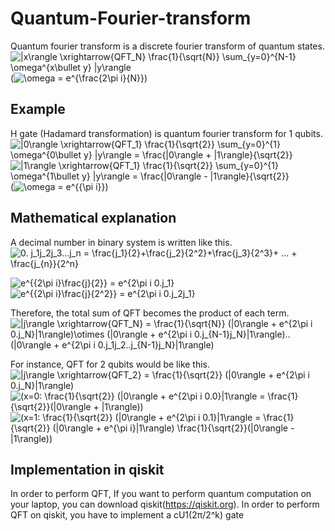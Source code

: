 # Quantum-Fourier-transform
Quantum fourier transform is a discrete fourier transform of quantum states.  
<img src="https://latex.codecogs.com/gif.latex?|x\rangle&space;\xrightarrow{QFT_N}&space;\frac{1}{\sqrt{N}}&space;\sum_{y=0}^{N-1}&space;\omega^{x\bullet&space;y}&space;|y\rangle" title="|x\rangle \xrightarrow{QFT_N} \frac{1}{\sqrt{N}} \sum_{y=0}^{N-1} \omega^{x\bullet y} |y\rangle" />  
(<img src="https://latex.codecogs.com/gif.latex?\omega&space;=&space;e^{\frac{2\pi&space;i}{N}}" title="\omega = e^{\frac{2\pi i}{N}}" />)

## Example
H gate (Hadamard transformation) is quantum fourier transform for 1 qubits.  
<img src="https://latex.codecogs.com/gif.latex?|0\rangle&space;\xrightarrow{QFT_1}&space;\frac{1}{\sqrt{2}}&space;\sum_{y=0}^{1}&space;\omega^{0\bullet&space;y}&space;|y\rangle&space;=&space;\frac{|0\rangle&space;&plus;&space;|1\rangle}{\sqrt{2}}" title="|0\rangle \xrightarrow{QFT_1} \frac{1}{\sqrt{2}} \sum_{y=0}^{1} \omega^{0\bullet y} |y\rangle = \frac{|0\rangle + |1\rangle}{\sqrt{2}}" />  
<img src="https://latex.codecogs.com/gif.latex?|1\rangle&space;\xrightarrow{QFT_1}&space;\frac{1}{\sqrt{2}}&space;\sum_{y=0}^{1}&space;\omega^{1\bullet&space;y}&space;|y\rangle&space;=&space;\frac{|0\rangle&space;-&space;|1\rangle}{\sqrt{2}}" title="|1\rangle \xrightarrow{QFT_1} \frac{1}{\sqrt{2}} \sum_{y=0}^{1} \omega^{1\bullet y} |y\rangle = \frac{|0\rangle - |1\rangle}{\sqrt{2}}" />  
(<img src="https://latex.codecogs.com/gif.latex?\omega&space;=&space;e^{{\pi&space;i}}" title="\omega = e^{{\pi i}}" />)  

## Mathematical explanation  
A decimal number in binary system is written like this.  
<img src="https://latex.codecogs.com/gif.latex?0.&space;j_1j_2j_3...j_n&space;=&space;\frac{j_1}{2}&plus;\frac{j_2}{2^2}&plus;\frac{j_3}{2^3}&plus;&space;...&space;&plus;&space;\frac{j_{n}}{2^n}" title="0. j_1j_2j_3...j_n = \frac{j_1}{2}+\frac{j_2}{2^2}+\frac{j_3}{2^3}+ ... + \frac{j_{n}}{2^n}" />  

<img src="https://latex.codecogs.com/gif.latex?e^{{2\pi&space;i}\frac{j}{2}}&space;=&space;e^{2\pi&space;i&space;0.j_1}" title="e^{{2\pi i}\frac{j}{2}} = e^{2\pi i 0.j_1}" />   
<img src="https://latex.codecogs.com/gif.latex?e^{{2\pi&space;i}\frac{j}{2^2}}&space;=&space;e^{2\pi&space;i&space;0.j_2j_1}" title="e^{{2\pi i}\frac{j}{2^2}} = e^{2\pi i 0.j_2j_1}" />  

Therefore, the total sum of QFT becomes the product of each term.  
<img src="https://latex.codecogs.com/gif.latex?|j\rangle&space;\xrightarrow{QFT_N}&space;=&space;\frac{1}{\sqrt{N}}&space;(|0\rangle&space;&plus;&space;e^{2\pi&space;i&space;0.j_N}|1\rangle)\otimes&space;(|0\rangle&space;&plus;&space;e^{2\pi&space;i&space;0.j_{N-1}j_N}|1\rangle)..&space;(|0\rangle&space;&plus;&space;e^{2\pi&space;i&space;0.j_1j_2..j_{N-1}j_N}|1\rangle)" title="|j\rangle \xrightarrow{QFT_N} = \frac{1}{\sqrt{N}} (|0\rangle + e^{2\pi i 0.j_N}|1\rangle)\otimes (|0\rangle + e^{2\pi i 0.j_{N-1}j_N}|1\rangle).. (|0\rangle + e^{2\pi i 0.j_1j_2..j_{N-1}j_N}|1\rangle)" />    
 
For instance, QFT for 2 qubits would be like this.  
<img src="https://latex.codecogs.com/gif.latex?|j\rangle&space;\xrightarrow{QFT_2}&space;=&space;\frac{1}{\sqrt{2}}&space;(|0\rangle&space;&plus;&space;e^{2\pi&space;i&space;0.j_N}|1\rangle)" title="|j\rangle \xrightarrow{QFT_2} = \frac{1}{\sqrt{2}} (|0\rangle + e^{2\pi i 0.j_N}|1\rangle)" />  
<img src="https://latex.codecogs.com/gif.latex?(x=0:&space;\frac{1}{\sqrt{2}}&space;(|0\rangle&space;&plus;&space;e^{2\pi&space;i&space;0.0}|1\rangle&space;=&space;\frac{1}{\sqrt{2}}(|0\rangle&space;&plus;&space;|1\rangle))" title="(x=0: \frac{1}{\sqrt{2}} (|0\rangle + e^{2\pi i 0.0}|1\rangle = \frac{1}{\sqrt{2}}(|0\rangle + |1\rangle))" />  
<img src="https://latex.codecogs.com/gif.latex?(x=1:&space;\frac{1}{\sqrt{2}}&space;(|0\rangle&space;&plus;&space;e^{2\pi&space;i&space;0.1}|1\rangle&space;=&space;\frac{1}{\sqrt{2}}&space;(|0\rangle&space;&plus;&space;e^{\pi&space;i}|1\rangle)&space;\frac{1}{\sqrt{2}}(|0\rangle&space;-&space;|1\rangle))" title="(x=1: \frac{1}{\sqrt{2}} (|0\rangle + e^{2\pi i 0.1}|1\rangle = \frac{1}{\sqrt{2}} (|0\rangle + e^{\pi i}|1\rangle) \frac{1}{\sqrt{2}}(|0\rangle - |1\rangle))" /> 

## Implementation in qiskit 
In order to perform QFT,
If you want to perform quantum computation on your laptop, you can download qiskit(https://qiskit.org). In order to perform QFT on qiskit, you have to implement a cU1(2π/2^k) gate

